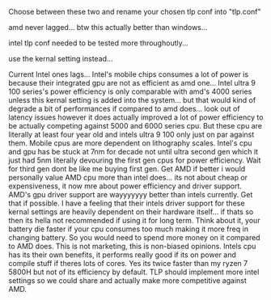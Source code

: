 Choose between these two and rename your chosen tlp conf into "tlp.conf"

amd never lagged...
btw this actually better than windows...

intel tlp conf needed to be tested more throughoutly...

use the kernal setting instead...

Current Intel ones lags...
Intel's mobile chips consumes a lot of power is because their integrated gpu are not as efficient as amd one... Intel ultra 9 100 series's power efficiency is only comparable with amd's 4000 series unless this kernal setting is added into the system... but that would kind of degrade a bit of performances if compared to amd does... look out of latency issues however it does actually improved a lot of power efficiency to be actually competing against 5000 and 6000 series cpu. But these cpu are literally at least four year old and intels ultra 9 100 only just on par against them. Mobile cpus are more dependent on lithography scales. Intel's cpu and gpu has be stuck at 7nm for decade not until ultra second gen which it just had 5nm literally devouring the first gen cpus for power efficiency. Wait for third gen dont be like me buying first gen. Get AMD if better i would personally value AMD cpu more than intel does...
its not about cheap or expensiveness, it now mre about power efficiency and driver support.
AMD's gpu driver support are wayyyyyyy better than intels currently. Get that if possible.
I have a feeling that their intels driver support for these kernal settings are heavily dependent on their hardware itself... if thats so then its hella not recommended if using it for long term. Think about it, your battery die faster if your cpu consumes too much making it more freq in changing battery. So you would need to spend more money on it compared to AMD does. This is not marketing, this is non-biased opinions. Intels cpu has its their own benefits, it performs really good if its on power and compile stuff if theres lots of cores. Yes its twice faster than my ryzen 7 5800H but not of its efficiency by default. TLP should implement more intel settings so we could share and actually make more competitive against AMD.
